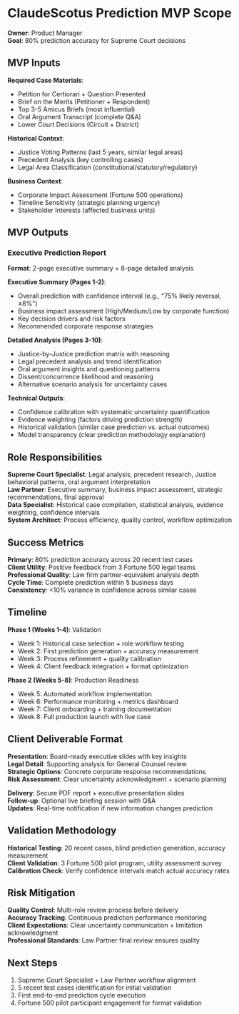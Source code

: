 # ClaudeScotus Prediction MVP Scope

**Owner**: Product Manager  
**Goal**: 80% prediction accuracy for Supreme Court decisions

## MVP Inputs

**Required Case Materials**:
- Petition for Certiorari + Question Presented
- Brief on the Merits (Petitioner + Respondent)
- Top 3-5 Amicus Briefs (most influential)
- Oral Argument Transcript (complete Q&A)
- Lower Court Decisions (Circuit + District)

**Historical Context**:
- Justice Voting Patterns (last 5 years, similar legal areas)
- Precedent Analysis (key controlling cases)
- Legal Area Classification (constitutional/statutory/regulatory)

**Business Context**:
- Corporate Impact Assessment (Fortune 500 operations)
- Timeline Sensitivity (strategic planning urgency)
- Stakeholder Interests (affected business units)

## MVP Outputs

### Executive Prediction Report
**Format**: 2-page executive summary + 8-page detailed analysis

**Executive Summary (Pages 1-2)**:
- Overall prediction with confidence interval (e.g., "75% likely reversal, ±8%")
- Business impact assessment (High/Medium/Low by corporate function)
- Key decision drivers and risk factors
- Recommended corporate response strategies

**Detailed Analysis (Pages 3-10)**:
- Justice-by-Justice prediction matrix with reasoning
- Legal precedent analysis and trend identification
- Oral argument insights and questioning patterns
- Dissent/concurrence likelihood and reasoning
- Alternative scenario analysis for uncertainty cases

**Technical Outputs**:
- Confidence calibration with systematic uncertainty quantification
- Evidence weighting (factors driving prediction strength)
- Historical validation (similar case prediction vs. actual outcomes)
- Model transparency (clear prediction methodology explanation)

## Role Responsibilities

**Supreme Court Specialist**: Legal analysis, precedent research, Justice behavioral patterns, oral argument interpretation  
**Law Partner**: Executive summary, business impact assessment, strategic recommendations, final approval  
**Data Specialist**: Historical case compilation, statistical analysis, evidence weighting, confidence intervals  
**System Architect**: Process efficiency, quality control, workflow optimization

## Success Metrics

**Primary**: 80% prediction accuracy across 20 recent test cases  
**Client Utility**: Positive feedback from 3 Fortune 500 legal teams  
**Professional Quality**: Law firm partner-equivalent analysis depth  
**Cycle Time**: Complete prediction within 5 business days  
**Consistency**: <10% variance in confidence across similar cases  

## Timeline

**Phase 1 (Weeks 1-4)**: Validation
- Week 1: Historical case selection + role workflow testing
- Week 2: First prediction generation + accuracy measurement
- Week 3: Process refinement + quality calibration
- Week 4: Client feedback integration + format optimization

**Phase 2 (Weeks 5-8)**: Production Readiness
- Week 5: Automated workflow implementation
- Week 6: Performance monitoring + metrics dashboard
- Week 7: Client onboarding + training documentation
- Week 8: Full production launch with live case

## Client Deliverable Format

**Presentation**: Board-ready executive slides with key insights  
**Legal Detail**: Supporting analysis for General Counsel review  
**Strategic Options**: Concrete corporate response recommendations  
**Risk Assessment**: Clear uncertainty acknowledgment + scenario planning  

**Delivery**: Secure PDF report + executive presentation slides  
**Follow-up**: Optional live briefing session with Q&A  
**Updates**: Real-time notification if new information changes prediction

## Validation Methodology

**Historical Testing**: 20 recent cases, blind prediction generation, accuracy measurement  
**Client Validation**: 3 Fortune 500 pilot program, utility assessment survey  
**Calibration Check**: Verify confidence intervals match actual accuracy rates

## Risk Mitigation

**Quality Control**: Multi-role review process before delivery  
**Accuracy Tracking**: Continuous prediction performance monitoring  
**Client Expectations**: Clear uncertainty communication + limitation acknowledgment  
**Professional Standards**: Law Partner final review ensures quality

## Next Steps

1. Supreme Court Specialist + Law Partner workflow alignment
2. 5 recent test cases identification for initial validation
3. First end-to-end prediction cycle execution
4. Fortune 500 pilot participant engagement for format validation